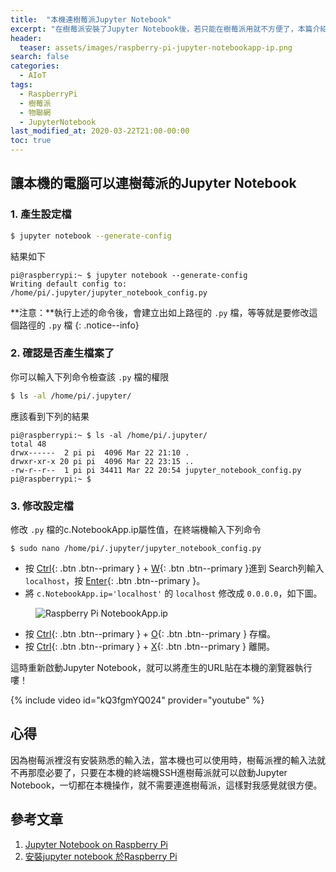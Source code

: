 ```yaml
---
title:  "本機連樹莓派Jupyter Notebook"
excerpt: "在樹莓派安裝了Jupyter Notebook後，若只能在樹莓派用就不方便了，本篇介紹如何修改設定可以讓本機也能連到樹莓派的Jupyter Notebook喔！"
header:
  teaser: assets/images/raspberry-pi-jupyter-notebookapp-ip.png
search: false
categories: 
  - AIoT
tags:
  - RaspberryPi
  - 樹莓派
  - 物聯網
  - JupyterNotebook
last_modified_at: 2020-03-22T21:00-00:00
toc: true
---
```

## 讓本機的電腦可以連樹莓派的Jupyter Notebook
### 1. 產生設定檔
```bash
$ jupyter notebook --generate-config
```
結果如下
```
pi@raspberrypi:~ $ jupyter notebook --generate-config
Writing default config to: /home/pi/.jupyter/jupyter_notebook_config.py
```
**注意：**執行上述的命令後，會建立出如上路徑的 `.py` 檔，等等就是要修改這個路徑的 `.py` 檔
{: .notice--info}

### 2. 確認是否產生檔案了
你可以輸入下列命令檢查該 `.py` 檔的權限
```bash
$ ls -al /home/pi/.jupyter/
```
應該看到下列的結果
```
pi@raspberrypi:~ $ ls -al /home/pi/.jupyter/
total 48
drwx------  2 pi pi  4096 Mar 22 21:10 .
drwxr-xr-x 20 pi pi  4096 Mar 22 23:15 ..
-rw-r--r--  1 pi pi 34411 Mar 22 20:54 jupyter_notebook_config.py
pi@raspberrypi:~ $ 
```

### 3. 修改設定檔
修改 `.py` 檔的c.NotebookApp.ip屬性值，在終端機輸入下列命令
```
$ sudo nano /home/pi/.jupyter/jupyter_notebook_config.py
```
* 按 [Ctrl](#link){: .btn .btn--primary } + [W](#link){: .btn .btn--primary }進到 Search列輸入 `localhost`，按 [Enter](#link){: .btn .btn--primary }。
* 將 `c.NotebookApp.ip='localhost'` 的 `localhost` 修改成 `0.0.0.0`，如下圖。

<figure>
  <img src="{{ '/assets/images/raspberry-pi-jupyter-notebookapp-ip.png' | relative_url }}" alt="Raspberry Pi NotebookApp.ip">
</figure>

* 按 [Ctrl](#link){: .btn .btn--primary } + [O](#link){: .btn .btn--primary } 存檔。
* 按 [Ctrl](#link){: .btn .btn--primary } + [X](#link){: .btn .btn--primary } 離開。

這時重新啟動Jupyter Notebook，就可以將產生的URL貼在本機的瀏覽器執行嘍！

{% include video id="kQ3fgmYQ024" provider="youtube" %}


## 心得
因為樹莓派裡沒有安裝熟悉的輸入法，當本機也可以使用時，樹莓派裡的輸入法就不再那麼必要了，只要在本機的終端機SSH進樹莓派就可以啟動Jupyter Notebook，一切都在本機操作，就不需要連進樹莓派，這樣對我感覺就很方便。


## 參考文章 ##
1. [Jupyter Notebook on Raspberry Pi](https://www.instructables.com/id/Jupyter-Notebook-on-Raspberry-Pi/)
2. [安裝jupyter notebook 於Raspberry Pi](http://blog.ittraining.com.tw/2018/10/jupyter-notebook-raspberry-pi-3.html)